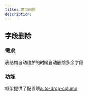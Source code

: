 ```yaml
---
title: 常见问题
description:
---
```


## 字段删除

### 需求

表结构自动维护的时候自动删除多余字段

### 功能

框架提供了配置项[auto-drop-column](/配置.html#auto-drop-column)


